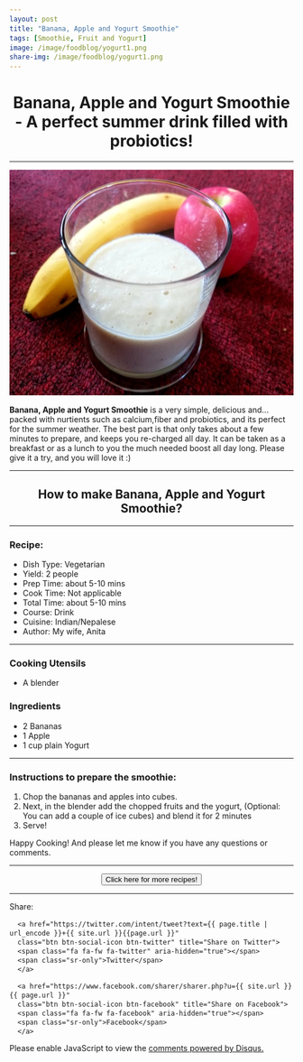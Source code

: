 ```yaml
---
layout: post
title: "Banana, Apple and Yogurt Smoothie"
tags: [Smoothie, Fruit and Yogurt]
image: /image/foodblog/yogurt1.png
share-img: /image/foodblog/yogurt1.png
---
```


<center><h1> Banana, Apple and Yogurt Smoothie - A perfect summer drink filled with probiotics! </h1> </center>
<hr>
<center> <img src="/image/foodblog/yogurt2.png" width="auto" height="400"></center>

__Banana, Apple and Yogurt Smoothie__  is a very simple, delicious and... packed with nurtients such as calcium,fiber and probiotics, and its perfect for the summer weather. The best part is that only takes about a few minutes to prepare, and keeps you re-charged all day. It can be taken as a breakfast or as a lunch to you the much needed boost all day long. Please give it a try, and you will love it :)
<hr>

<center><h2> How to make Banana, Apple and Yogurt Smoothie?</h2></center>
<hr>

<h3> Recipe: </h3>

<ul>
  <li> Dish Type: Vegetarian </li>
  <li> Yield: 2 people </li>
  <li> Prep Time: about 5-10 mins </li>
  <li> Cook Time: Not applicable </li>
  <li> Total Time:  about 5-10 mins </li>
  <li> Course:  Drink </li>
  <li> Cuisine: Indian/Nepalese  </li>
  <li> Author: My wife, Anita</li>
</ul>
<hr>

<h3> Cooking Utensils </h3>
<ul>
    <li> A blender </li>
</ul>
    
<h3> Ingredients</h3>

<ul>
    <li> 2 Bananas </li>
    <li> 1 Apple </li>
    <li> 1 cup plain Yogurt</li>
</ul>

<hr>

<h3> Instructions to prepare the smoothie:</h3>

<ol>
  <li> Chop the bananas and apples into cubes.</li>
  <li> Next, in the blender add the chopped fruits and the yogurt, (Optional: You can add a couple of ice cubes) and blend it for 2 minutes </li>
  <li> Serve! </li>
</ol>

<p> Happy Cooking! And please let me know if you have any questions or comments.</p>

<hr>
<center>
<form>
<input class="MyButton" type="button" value="Click here for more recipes!" onclick="window.location.href='http://avikarn.com/foodblog/'" />
</form>
</center>
<hr>


<!--- Sharing ----------------------------------->
<section id = "social-share-section">
  <span class="sr-only">Share: </span>

  
<!--- Share on Twitter -->
      <a href="https://twitter.com/intent/tweet?text={{ page.title | url_encode }}+{{ site.url }}{{page.url }}"
      class="btn btn-social-icon btn-twitter" title="Share on Twitter">
      <span class="fa fa-fw fa-twitter" aria-hidden="true"></span>
      <span class="sr-only">Twitter</span>
      </a>

<!--- Share on Facebook -->
      <a href="https://www.facebook.com/sharer/sharer.php?u={{ site.url }}{{ page.url }}"
      class="btn btn-social-icon btn-facebook" title="Share on Facebook">
      <span class="fa fa-fw fa-facebook" aria-hidden="true"></span>
      <span class="sr-only">Facebook</span>
      </a>
</section>

  
<div class="disqus-comments">
          
<div class="comments">
    <div id="disqus_thread"></div>
    <script type="text/javascript">
        var disqus_shortname = 'avikarn';
            var url_parts = window.location.href.split("?");
            url_parts = url_parts[0].split("#");
            disqus_url = url_parts[0];
            disqus_url = disqus_url.replace(/(\/)*$/, "/");
            disqus_url = disqus_url.replace(/https:\/\//, "http:\/\/");
            if (disqus_url.substr(-9) == "projects/") {
                disqus_url = disqus_url.substr(0, disqus_url.length - 1);
            }

        (function() {
            var dsq = document.createElement('script'); dsq.type = 'text/javascript'; dsq.async = true;
            dsq.src = '//' + disqus_shortname + '.disqus.com/embed.js';
            (document.getElementsByTagName('head')[0] || document.getElementsByTagName('body')[0]).appendChild(dsq);
        })();
  </script>
    <noscript>Please enable JavaScript to view the <a href="https://disqus.com/?ref_noscript">comments powered by Disqus.</a></noscript>
  </div>
</div>

<!-- Global site tag (gtag.js) - Google Analytics -->
<script async src="https://www.googletagmanager.com/gtag/js?id=UA-123359651-1"></script>
<script>
  window.dataLayer = window.dataLayer || [];
  function gtag(){dataLayer.push(arguments);}
  gtag('js', new Date());
  gtag('config', 'UA-123359651-1');
</script>

<script async src="//pagead2.googlesyndication.com/pagead/js/adsbygoogle.js"></script>
<script>
  (adsbygoogle = window.adsbygoogle || []).push({
    google_ad_client: "ca-pub-5126027065024936",
    enable_page_level_ads: true
  });
</script>

